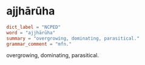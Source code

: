 # ajjhārūha

``` toml
dict_label = "NCPED"
word = "ajjhārūha"
summary = "overgrowing, dominating, parasitical."
grammar_comment = "mfn."
```

overgrowing, dominating, parasitical.

